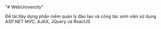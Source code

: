 "# WebUnivercity" 

Đề tài:Xây dựng phần mềm quản lý đào tạo và công tác sinh viên sử dụng ASP.NET MVC, AJAX, JQuery và ReactJS
